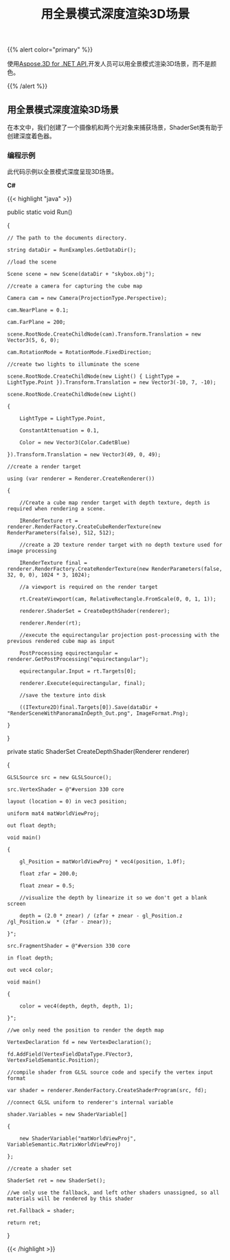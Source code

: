 ﻿---
title: 用全景模式深度渲染3D场景
type: docs
weight: 40
url: /zh/net/render-3d-scene-with-panorama-mode-in-depth/
description: 使用Aspose.3D for .NET API，开发人员可以用全景模式在深度而不是颜色上渲染3D场景。
---
{{% alert color="primary" %}}

使用[Aspose.3D for .NET API](https://products.aspose.com/3d/net/),开发人员可以用全景模式渲染3D场景，而不是颜色。

{{% /alert %}}
## **用全景模式深度渲染3D场景**
在本文中，我们创建了一个摄像机和两个光对象来捕获场景，ShaderSet类有助于创建深度着色器。
### **编程示例**
此代码示例以全景模式深度呈现3D场景。

**C#**

{{< highlight "java" >}}

 public static void Run()

{

    // The path to the documents directory.

    string dataDir = RunExamples.GetDataDir();

    //load the scene

    Scene scene = new Scene(dataDir + "skybox.obj");

    //create a camera for capturing the cube map

    Camera cam = new Camera(ProjectionType.Perspective);

    cam.NearPlane = 0.1;

    cam.FarPlane = 200;

    scene.RootNode.CreateChildNode(cam).Transform.Translation = new Vector3(5, 6, 0);

    cam.RotationMode = RotationMode.FixedDirection;

    //create two lights to illuminate the scene

    scene.RootNode.CreateChildNode(new Light() { LightType = LightType.Point }).Transform.Translation = new Vector3(-10, 7, -10);

    scene.RootNode.CreateChildNode(new Light()

    {

        LightType = LightType.Point,

        ConstantAttenuation = 0.1,

        Color = new Vector3(Color.CadetBlue)

    }).Transform.Translation = new Vector3(49, 0, 49);

    //create a render target

    using (var renderer = Renderer.CreateRenderer())

    {

        //Create a cube map render target with depth texture, depth is required when rendering a scene.

        IRenderTexture rt = renderer.RenderFactory.CreateCubeRenderTexture(new RenderParameters(false), 512, 512);

        //create a 2D texture render target with no depth texture used for image processing

        IRenderTexture final = renderer.RenderFactory.CreateRenderTexture(new RenderParameters(false, 32, 0, 0), 1024 * 3, 1024);

        //a viewport is required on the render target

        rt.CreateViewport(cam, RelativeRectangle.FromScale(0, 0, 1, 1));

        renderer.ShaderSet = CreateDepthShader(renderer);

        renderer.Render(rt);

        //execute the equirectangular projection post-processing with the previous rendered cube map as input

        PostProcessing equirectangular = renderer.GetPostProcessing("equirectangular");

        equirectangular.Input = rt.Targets[0];

        renderer.Execute(equirectangular, final);

        //save the texture into disk

        ((ITexture2D)final.Targets[0]).Save(dataDir + "RenderSceneWithPanoramaInDepth_Out.png", ImageFormat.Png);

    }

}

private static ShaderSet CreateDepthShader(Renderer renderer)

{

    GLSLSource src = new GLSLSource();

    src.VertexShader = @"#version 330 core

    layout (location = 0) in vec3 position;

    uniform mat4 matWorldViewProj;

    out float depth;

    void main()

    {

        gl_Position = matWorldViewProj * vec4(position, 1.0f);

        float zfar = 200.0;

        float znear = 0.5;

        //visualize the depth by linearize it so we don't get a blank screen

        depth = (2.0 * znear) / (zfar + znear - gl_Position.z /gl_Position.w  * (zfar - znear));

    }";

    src.FragmentShader = @"#version 330 core

    in float depth;

    out vec4 color;

    void main()

    {

        color = vec4(depth, depth, depth, 1);

    }";

    //we only need the position to render the depth map

    VertexDeclaration fd = new VertexDeclaration();

    fd.AddField(VertexFieldDataType.FVector3, VertexFieldSemantic.Position);

    //compile shader from GLSL source code and specify the vertex input format

    var shader = renderer.RenderFactory.CreateShaderProgram(src, fd);

    //connect GLSL uniform to renderer's internal variable

    shader.Variables = new ShaderVariable[]

    {

        new ShaderVariable("matWorldViewProj", VariableSemantic.MatrixWorldViewProj)

    };

    //create a shader set

    ShaderSet ret = new ShaderSet();

    //we only use the fallback, and left other shaders unassigned, so all materials will be rendered by this shader

    ret.Fallback = shader;

    return ret;

}

{{< /highlight >}}
